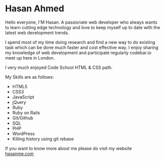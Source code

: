 # Hasan Ahmed

Hello everyone, I'M Hasan. A passionate web developer who always wants to learn cutting edge technology and love to keep myself up to date with the latest web development trends.

I spend most of my time doing research and find a new way to do existing task which can be done much faster and cost effective way. I enjoy sharing my knowledge of web development and participate regularly codebar.io meet up here in London. 

I very much enjoyed Code School HTML & CSS path.

My Skills are as follows:

* HTML5
* CSS3
* JavaScript
* jQuery
* Ruby
* Ruby on Rails
* Git/Github
* SQL
* PHP
* WordPress
* Killing history using git rebase



If you want to know more about me please do visit my website [hasanme.com](http://hasanme.com)